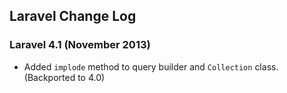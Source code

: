 ## Laravel Change Log

### Laravel 4.1 (November 2013)

- Added `implode` method to query builder and `Collection` class. (Backported to 4.0)